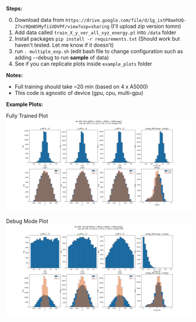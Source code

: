 **Steps:**

0. Download data from `https://drive.google.com/file/d/1g_ixtP0aehUQ-Z7vz9QmB5MyfiiUDVPF/view?usp=sharing` (I'll upload zip version tomm)
1. Add data called `train_X_y_ver_all_xyz_energy.pt` into `/data` folder
2. Install packages `pip install -r requirements.txt` (Should work but haven't tested. Let me know if it doesn't)
3. run `. multiple_exp.sh` (edit bash file to change configuration such as adding --debug to run **sample** of data)
4. See if you can replicate plots inside `example_plots` folder

**Notes:**
- Full training should take ~20 min (based on 4 x A5000)
- This code is agnostic of device (gpu, cpu, multi-gpu)

**Example Plots:**

Fully Trained Plot
![Example Image](example_plots/pointNET_hist.png)

Debug Mode Plot
![Example Image](example_plots/debug_pointNET_hist.png)
